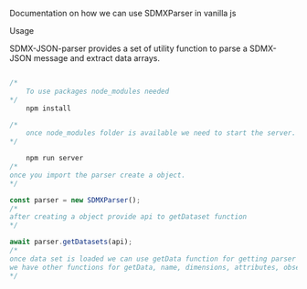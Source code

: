 Documentation on how we can use SDMXParser in vanilla js

Usage

SDMX-JSON-parser provides a set of utility function to parse a SDMX-JSON message and extract data arrays.

```javascript

/*
    To use packages node_modules needed
*/
    npm install

/*
    once node_modules folder is available we need to start the server. make sure to use node version above 14 
*/

    npm run server
/*
once you import the parser create a object.
*/

const parser = new SDMXParser();
/*
after creating a object provide api to getDataset function
*/

await parser.getDatasets(api);
/*
once data set is loaded we can use getData function for getting parser data.
we have other functions for getData, name, dimensions, attributes, observations and so on...
*/
```
